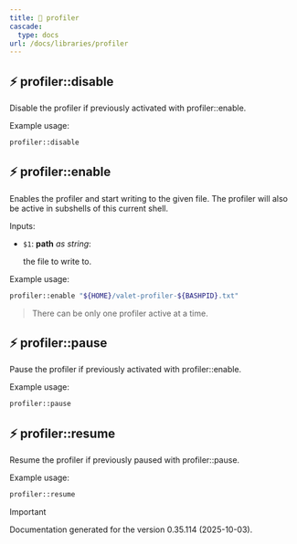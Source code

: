 ```yaml
---
title: 📂 profiler
cascade:
  type: docs
url: /docs/libraries/profiler
---
```


## ⚡ profiler::disable

Disable the profiler if previously activated with profiler::enable.

Example usage:

```bash
profiler::disable
```

## ⚡ profiler::enable

Enables the profiler and start writing to the given file.
The profiler will also be active in subshells of this current shell.

Inputs:

- `$1`: **path** _as string_:

  the file to write to.

Example usage:

```bash
profiler::enable "${HOME}/valet-profiler-${BASHPID}.txt"
```

> There can be only one profiler active at a time.

## ⚡ profiler::pause

Pause the profiler if previously activated with profiler::enable.

Example usage:

```bash
profiler::pause
```

## ⚡ profiler::resume

Resume the profiler if previously paused with profiler::pause.

Example usage:

```bash
profiler::resume
```

> [!IMPORTANT]
> Documentation generated for the version 0.35.114 (2025-10-03).
